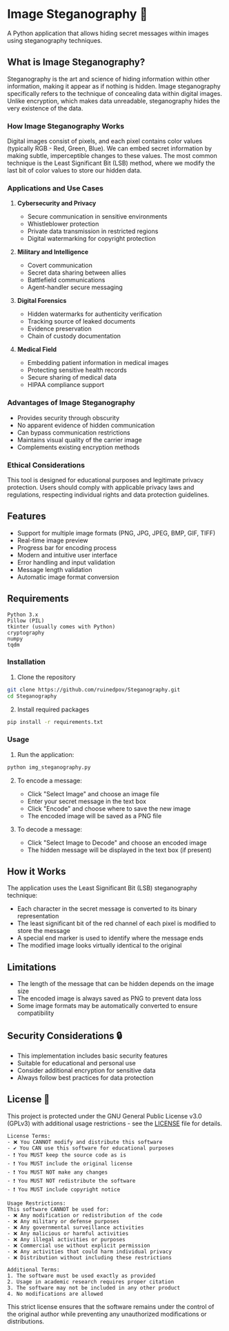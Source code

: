 # Image Steganography 🔐
A Python application that allows hiding secret messages within images using steganography techniques.

## What is Image Steganography?
Steganography is the art and science of hiding information within other information, making it appear as if nothing is hidden. Image steganography specifically refers to the technique of concealing data within digital images. Unlike encryption, which makes data unreadable, steganography hides the very existence of the data.

### How Image Steganography Works
Digital images consist of pixels, and each pixel contains color values (typically RGB - Red, Green, Blue). We can embed secret information by making subtle, imperceptible changes to these values. The most common technique is the Least Significant Bit (LSB) method, where we modify the last bit of color values to store our hidden data.

### Applications and Use Cases
1. **Cybersecurity and Privacy**
   - Secure communication in sensitive environments
   - Whistleblower protection
   - Private data transmission in restricted regions
   - Digital watermarking for copyright protection

2. **Military and Intelligence**
   - Covert communication
   - Secret data sharing between allies
   - Battlefield communications
   - Agent-handler secure messaging

3. **Digital Forensics**
   - Hidden watermarks for authenticity verification
   - Tracking source of leaked documents
   - Evidence preservation
   - Chain of custody documentation

4. **Medical Field**
   - Embedding patient information in medical images
   - Protecting sensitive health records
   - Secure sharing of medical data
   - HIPAA compliance support

### Advantages of Image Steganography
- Provides security through obscurity
- No apparent evidence of hidden communication
- Can bypass communication restrictions
- Maintains visual quality of the carrier image
- Complements existing encryption methods

### Ethical Considerations
This tool is designed for educational purposes and legitimate privacy protection. Users should comply with applicable privacy laws and regulations, respecting individual rights and data protection guidelines.

## Features
- Support for multiple image formats (PNG, JPG, JPEG, BMP, GIF, TIFF)
- Real-time image preview
- Progress bar for encoding process
- Modern and intuitive user interface
- Error handling and input validation
- Message length validation
- Automatic image format conversion

## Requirements

```
Python 3.x
Pillow (PIL)
tkinter (usually comes with Python)
cryptography
numpy
tqdm
```

### Installation
1. Clone the repository
```bash
git clone https://github.com/ruinedpov/Steganography.git
cd Steganography
```

2. Install required packages
```bash
pip install -r requirements.txt
```

### Usage
1. Run the application:
```bash
python img_steganography.py
```
2. To encode a message:
   - Click "Select Image" and choose an image file
   - Enter your secret message in the text box
   - Click "Encode" and choose where to save the new image
   - The encoded image will be saved as a PNG file

3. To decode a message:
   - Click "Select Image to Decode" and choose an encoded image
   - The hidden message will be displayed in the text box (if present)

## How it Works
The application uses the Least Significant Bit (LSB) steganography technique:
- Each character in the secret message is converted to its binary representation
- The least significant bit of the red channel of each pixel is modified to store the message
- A special end marker is used to identify where the message ends
- The modified image looks virtually identical to the original

## Limitations
- The length of the message that can be hidden depends on the image size
- The encoded image is always saved as PNG to prevent data loss
- Some image formats may be automatically converted to ensure compatibility

## Security Considerations 🔒
- This implementation includes basic security features
- Suitable for educational and personal use
- Consider additional encryption for sensitive data
- Always follow best practices for data protection

## License 📝
This project is protected under the GNU General Public License v3.0 (GPLv3) with additional usage restrictions - see the [LICENSE](LICENSE) file for details.
```
License Terms:
- ❌ You CANNOT modify and distribute this software
- ✔️ You CAN use this software for educational purposes
- ❗ You MUST keep the source code as is
- ❗ You MUST include the original license
- ❗ You MUST NOT make any changes
- ❗ You MUST NOT redistribute the software
- ❗ You MUST include copyright notice

Usage Restrictions:
This software CANNOT be used for:
- ❌ Any modification or redistribution of the code
- ❌ Any military or defense purposes
- ❌ Any governmental surveillance activities
- ❌ Any malicious or harmful activities
- ❌ Any illegal activities or purposes
- ❌ Commercial use without explicit permission
- ❌ Any activities that could harm individual privacy
- ❌ Distribution without including these restrictions

Additional Terms:
1. The software must be used exactly as provided
2. Usage in academic research requires proper citation
3. The software may not be included in any other product
4. No modifications are allowed
```
This strict license ensures that the software remains under the control of the original author while preventing any unauthorized modifications or distributions.

